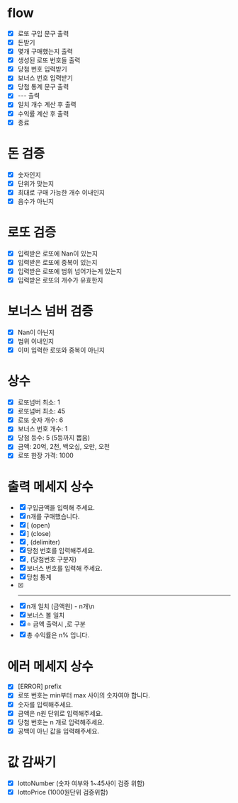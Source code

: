 # flow

- [x] 로또 구입 문구 출력
- [x] 돈받기
- [x] 몇개 구매했는지 출력
- [x] 생성된 로또 번호들 출력
- [x] 당첨 번호 입력받기
- [x] 보너스 번호 입력받기
- [x] 당첨 통계 문구 출력
- [x] --- 출력
- [x] 일치 개수 계산 후 출력
- [x] 수익률 계산 후 출력
- [x] 종료

# 돈 검증
- [x] 숫자인지
- [x] 단위가 맞는지
- [x] 최대로 구매 가능한 개수 이내인지
- [x] 음수가 아닌지

# 로또 검증 
- [x] 입력받은 로또에 Nan이 있는지
- [x] 입력받은 로또에 중복이 있는지
- [x] 입력받은 로또에 범위 넘어가는게 있는지
- [x] 입력받은 로또의 개수가 유효한지

# 보너스 넘버 검증
- [x] Nan이 아닌지
- [x] 범위 이내인지
- [x] 이미 입력한 로또와 중복이 아닌지

# 상수

- [x] 로또넘버 최소: 1
- [x] 로또넘버 최소: 45
- [x] 로또 숫자 개수: 6
- [x] 보너스 번호 개수: 1
- [x] 당첨 등수: 5 (5등까지 뽑음)
- [x] 금액: 20억, 2천, 백오십, 오만, 오천
- [x] 로또 한장 가격: 1000

# 출력 메세지 상수

- [x] 구입금액을 입력해 주세요.
- [x] n개를 구매했습니다.
- [x] [ (open)
- [x] ] (close)
- [x] , (delimiter)
- [x] 당첨 번호를 입력해주세요.
- [x] , (당첨번호 구분자)
- [x] 보너스 번호를 입력해 주세요.
- [x] 당첨 통계
- [x] ***
- [x] n개 일치 (금액원) - n개\n
- [x] 보너스 볼 일치
- [x] ⭐️ 금액 출력시 ,로 구분
- [x] 총 수익률은 n% 입니다.

# 에러 메세지 상수

- [x] [ERROR] prefix
- [x] 로또 번호는 min부터 max 사이의 숫자여야 합니다.
- [x] 숫자를 입력해주세요.
- [x] 금액은 n원 단위로 입력해주세요.
- [x] 당첨 번호는 n 개로 입력해주세요.
- [x] 공백이 아닌 값을 입력해주세요.

# 값 감싸기

- [x] lottoNumber (숫자 여부와 1~45사이 검증 위함)
- [x] lottoPrice (1000원단위 검증위함)
